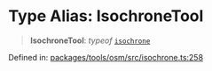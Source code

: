 # Type Alias: IsochroneTool

> **IsochroneTool**: *typeof* [`isochrone`](../variables/isochrone.md)

Defined in: [packages/tools/osm/src/isochrone.ts:258](https://github.com/GeoDaCenter/openassistant/blob/0a6a7e7306d75a25dc968b3117f04cb7bd613bec/packages/tools/osm/src/isochrone.ts#L258)
